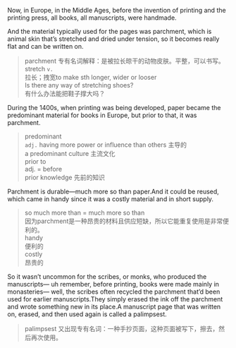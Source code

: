 Now, in Europe, in the Middle Ages, before the invention of printing and the printing press, all books, all manuscripts, were handmade.  

And the material typically used for the pages was parchment, which is animal skin that’s stretched and dried under tension, so it becomes really flat and can be written on.  
> parchment 专有名词解释：是被拉长晾干的动物皮肤。平整，可以书写。  
> stretch `v.`  
> 拉长；拽宽to make sth longer, wider or looser  
> Is there any way of stretching shoes?  
> 有什么办法能把鞋子撑大吗？  

During the 1400s, when printing was being developed, paper became the predominant material for books in Europe, but prior to that, it was parchment.  
> predominant  
> `adj.` having more power or influence than others 主导的  
> a predominant culture 主流文化  
> prior to  
> adj. = before  
> prior knowledge 先前的知识  

Parchment is durable—much more so than paper.And it could be reused, which came in handy since it was a costly material and in short supply.  
> so much more than = much more so than  
> 因为parchment是一种昂贵的材料且供应短缺，所以它能重复使用是非常便利的。  
> handy  
> 便利的  
> costly  
> 昂贵的  

So it wasn’t uncommon for the scribes, or monks, who produced the manuscripts— uh remember, before printing, books were made mainly in monasteries— well, the scribes often recycled the parchment that’d been used for earlier manuscripts.They simply erased the ink off the parchment and wrote something new in its place.A manuscript page that was written on, erased, and then used again is called a palimpsest.  
> palimpsest 又出现专有名词：一种手抄页面，这种页面被写下，擦去，然后再次使用。  